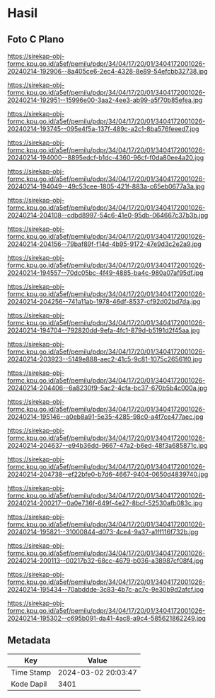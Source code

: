 # Hasil

## Foto C Plano

https://sirekap-obj-formc.kpu.go.id/a5ef/pemilu/pdpr/34/04/17/20/01/3404172001026-20240214-192906--8a405ce6-2ec4-4328-8e89-54efcbb32738.jpg

https://sirekap-obj-formc.kpu.go.id/a5ef/pemilu/pdpr/34/04/17/20/01/3404172001026-20240214-192951--15996e00-3aa2-4ee3-ab99-a5f70b85efea.jpg

https://sirekap-obj-formc.kpu.go.id/a5ef/pemilu/pdpr/34/04/17/20/01/3404172001026-20240214-193745--095e4f5a-137f-489c-a2c1-8ba576feeed7.jpg

https://sirekap-obj-formc.kpu.go.id/a5ef/pemilu/pdpr/34/04/17/20/01/3404172001026-20240214-194000--8895edcf-b1dc-4360-96cf-f0da80ee4a20.jpg

https://sirekap-obj-formc.kpu.go.id/a5ef/pemilu/pdpr/34/04/17/20/01/3404172001026-20240214-194049--49c53cee-1805-421f-883a-c65eb0677a3a.jpg

https://sirekap-obj-formc.kpu.go.id/a5ef/pemilu/pdpr/34/04/17/20/01/3404172001026-20240214-204108--cdbd8997-54c6-41e0-95db-064667c37b3b.jpg

https://sirekap-obj-formc.kpu.go.id/a5ef/pemilu/pdpr/34/04/17/20/01/3404172001026-20240214-204156--79baf89f-f14d-4b95-9172-47e9d3c2e2a9.jpg

https://sirekap-obj-formc.kpu.go.id/a5ef/pemilu/pdpr/34/04/17/20/01/3404172001026-20240214-194557--70dc05bc-4f49-4885-ba4c-980a07af95df.jpg

https://sirekap-obj-formc.kpu.go.id/a5ef/pemilu/pdpr/34/04/17/20/01/3404172001026-20240214-204256--741a11ab-1978-46df-8537-cf92d02bd7da.jpg

https://sirekap-obj-formc.kpu.go.id/a5ef/pemilu/pdpr/34/04/17/20/01/3404172001026-20240214-194704--792820dd-9efa-4fc1-879d-b5191d2f45aa.jpg

https://sirekap-obj-formc.kpu.go.id/a5ef/pemilu/pdpr/34/04/17/20/01/3404172001026-20240214-203923--5149e888-aec2-41c5-9c81-1075c26561f0.jpg

https://sirekap-obj-formc.kpu.go.id/a5ef/pemilu/pdpr/34/04/17/20/01/3404172001026-20240214-204406--6a8230f9-5ac2-4cfa-bc37-670b5b4c000a.jpg

https://sirekap-obj-formc.kpu.go.id/a5ef/pemilu/pdpr/34/04/17/20/01/3404172001026-20240214-195146--a0eb8a91-5e35-4285-98c0-a4f7ce477aec.jpg

https://sirekap-obj-formc.kpu.go.id/a5ef/pemilu/pdpr/34/04/17/20/01/3404172001026-20240214-204637--e94b36dd-9667-47a2-b6ed-48f3a685871c.jpg

https://sirekap-obj-formc.kpu.go.id/a5ef/pemilu/pdpr/34/04/17/20/01/3404172001026-20240214-204738--ef22bfe0-b7d6-4667-9404-0650d4839740.jpg

https://sirekap-obj-formc.kpu.go.id/a5ef/pemilu/pdpr/34/04/17/20/01/3404172001026-20240214-200217--0a0e736f-649f-4e27-8bcf-52530afb083c.jpg

https://sirekap-obj-formc.kpu.go.id/a5ef/pemilu/pdpr/34/04/17/20/01/3404172001026-20240214-195821--31000844-d073-4ce4-9a37-a1ff116f732b.jpg

https://sirekap-obj-formc.kpu.go.id/a5ef/pemilu/pdpr/34/04/17/20/01/3404172001026-20240214-200113--00217b32-68cc-4679-b036-a38987cf08f4.jpg

https://sirekap-obj-formc.kpu.go.id/a5ef/pemilu/pdpr/34/04/17/20/01/3404172001026-20240214-195434--70abddde-3c83-4b7c-ac7c-9e30b9d2afcf.jpg

https://sirekap-obj-formc.kpu.go.id/a5ef/pemilu/pdpr/34/04/17/20/01/3404172001026-20240214-195302--c695b091-da41-4ac8-a9c4-585621862249.jpg


## Metadata

| Key        | Value               |
| ---------- | ------------------- |
| Time Stamp | 2024-03-02 20:03:47 |
| Kode Dapil | 3401                |



